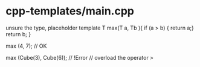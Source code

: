 # cpp-templates/main.cpp
unsure the type, placeholder
template <typename T>
T max(T a, Tb ){
    if (a > b) { return a;}
    return b;
}

max (4, 7); // OK

max (Cube(3), Cube(6)); 
// !Error
// overload the operator >
